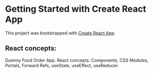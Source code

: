 # Getting Started with Create React App

This project was bootstrapped with [Create React App](https://github.com/facebook/create-react-app).

## React concepts:

Dummy Food Order App. React concepts: Components, CSS Modules, Portals, Forward Refs, useState, useEffect, useReducer.
